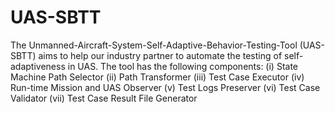 # UAS-SBTT
The Unmanned-Aircraft-System-Self-Adaptive-Behavior-Testing-Tool (UAS-SBTT) aims to help our industry partner to automate the testing of self-adaptiveness in UAS. The tool has the following components: 
(i) State Machine Path Selector
(ii) Path Transformer
(iii) Test Case Executor
(iv) Run-time Mission and UAS Observer
(v) Test Logs Preserver
(vi) Test Case Validator
(vii) Test Case Result File Generator

